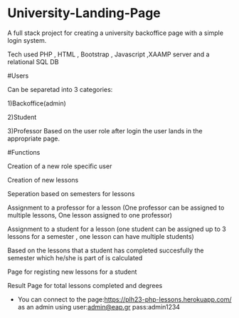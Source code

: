 # University-Landing-Page

A full stack project for creating a university backoffice page with a simple login system.

Tech used PHP , HTML , Bootstrap , Javascript ,XAAMP server and a relational SQL DB

#Users

Can be separetad into 3 categories:

1)Backoffice(admin)

2)Student

3)Professor
Based on the user role after login the user lands in the appropriate page.

#Functions

Creation of a new role specific user

Creation of new lessons

Seperation based on semesters for lessons

Assignment to a professor for a lesson (One professor can be assigned to multiple lessons, One lesson assigned to one professor)

Assignment to a student for a lesson (one student can be assigned up to 3 lessons for a semester , one lesson can have multiple students)

Based on the lessons that a student has completed succesfully the semester which he/she is part of is calculated

Page for registing new lessons for a student

Result Page for total lessons completed and degrees



- You can connect to the page:https://plh23-php-lessons.herokuapp.com/ as an admin using
  user:admin@eap.gr
  pass:admin1234
